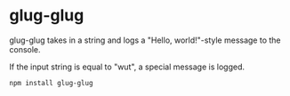 # glug-glug

glug-glug takes in a string and logs a "Hello, world!"-style message to the console.

If the input string is equal to "wut", a special message is logged.

```
npm install glug-glug
```
